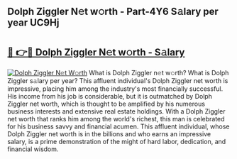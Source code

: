 ## Dolph Ziggler N𝚎t w𝚘rth - Part-4Y6 S𝚊lary per year UC9Hj

# <h2><a href="http://gc58xn.nevu.top/?p=Dolph+Ziggler">🔗 👉🔴 Dolph Ziggler N𝚎t w𝚘rth - S𝚊lary</a></h2>

[![Dolph Ziggler N𝚎t W𝚘rth](https://i.imgur.com/Oavwk0R.jpeg)](http://gc58xn.nevu.top/?p=Dolph+Ziggler)
What is Dolph Ziggler n𝚎t w𝚘rth? What is Dolph Ziggler s𝚊lary per year?
This affluent individual's Dolph Ziggler net worth is impressive, placing him among the industry's most financially successful. His income from his job is considerable, but it is outmatched by Dolph Ziggler net worth, which is thought to be amplified by his numerous business interests and extensive real estate holdings. With a Dolph Ziggler net worth that ranks him among the world's richest, this man is celebrated for his business savvy and financial acumen. This affluent individual, whose Dolph Ziggler net worth is in the billions and who earns an impressive salary, is a prime demonstration of the might of hard labor, dedication, and financial wisdom.
